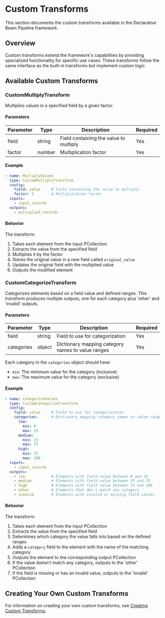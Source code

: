 # Custom Transforms

This section documents the custom transforms available in the Declarative Beam Pipeline framework.

## Overview

Custom transforms extend the framework's capabilities by providing specialized functionality for specific use cases. These transforms follow the same interface as the built-in transforms but implement custom logic.

## Available Custom Transforms

### CustomMultiplyTransform

Multiplies values in a specified field by a given factor.

#### Parameters

| Parameter | Type | Description | Required |
|-----------|------|-------------|----------|
| field | string | Field containing the value to multiply | Yes |
| factor | number | Multiplication factor | Yes |

#### Example

```yaml
- name: MultiplyValues
  type: CustomMultiplyTransform
  config:
    field: value     # Field containing the value to multiply
    factor: 5        # Multiplication factor
  inputs:
    - input_records
  outputs:
    - multiplied_records
```

#### Behavior

The transform:
1. Takes each element from the input PCollection
2. Extracts the value from the specified field
3. Multiplies it by the factor
4. Stores the original value in a new field called `original_value`
5. Updates the original field with the multiplied value
6. Outputs the modified element

### CustomCategorizeTransform

Categorizes elements based on a field value and defined ranges. This transform produces multiple outputs, one for each category plus 'other' and 'invalid' outputs.

#### Parameters

| Parameter | Type | Description | Required |
|-----------|------|-------------|----------|
| field | string | Field to use for categorization | Yes |
| categories | object | Dictionary mapping category names to value ranges | Yes |

Each category in the `categories` object should have:
- `min`: The minimum value for the category (inclusive)
- `max`: The maximum value for the category (exclusive)

#### Example

```yaml
- name: CategorizeValues
  type: CustomCategorizeTransform
  config:
    field: value     # Field to use for categorization
    categories:      # Dictionary mapping category names to value ranges
      low:
        min: 0
        max: 25
      medium:
        min: 25
        max: 75
      high:
        min: 75
        max: 100
  inputs:
    - input_records
  outputs:
    - low            # Elements with field value between 0 and 25
    - medium         # Elements with field value between 25 and 75
    - high           # Elements with field value between 75 and 100
    - other          # Elements that don't match any category
    - invalid        # Elements with invalid or missing field values
```

#### Behavior

The transform:
1. Takes each element from the input PCollection
2. Extracts the value from the specified field
3. Determines which category the value falls into based on the defined ranges
4. Adds a `category` field to the element with the name of the matching category
5. Outputs the element to the corresponding output PCollection
6. If the value doesn't match any category, outputs to the 'other' PCollection
7. If the field is missing or has an invalid value, outputs to the 'invalid' PCollection

## Creating Your Own Custom Transforms

For information on creating your own custom transforms, see [Creating Custom Transforms](../../advanced/custom_transforms.md).
